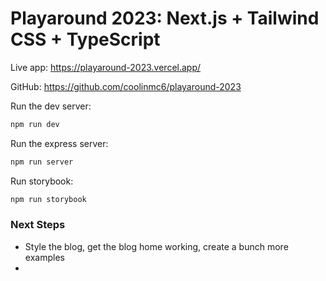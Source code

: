 # Playaround 2023: Next.js + Tailwind CSS + TypeScript

Live app: https://playaround-2023.vercel.app/

GitHub: https://github.com/coolinmc6/playaround-2023

Run the dev server:

```bash
npm run dev
```

Run the express server:

```bash
npm run server
```

Run storybook:

```bash
npm run storybook
```

### Next Steps

- Style the blog, get the blog home working, create a bunch more examples
- 
